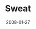 ---
layout: message
category: message
series: "The Drive"
title: "Sweat"
date: 2008-01-27
message_id: 480
---